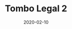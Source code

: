---
template: SingleToy
title: Tombo Legal 2
status: Featured / Published
date: '2020-02-10'
featuredImage: https://brincadeira.co/products/list_tombo.png
price: R$250,00
excerpt: >-
  Teste a sua pontaria e desafie a sua própria coragem e a coragem de seus amigos com este brinquedo incrível, que consiste em derrubar uma pessoa na piscina de bolinhas através de um divertido jogo que testa a sua pontaria e a sua coordenação.
  
  
  
  Proporciona momentos de intensa alegria, tanto para quem atira as bolinhas quanto para quem está na cadeirinha.



  **Limitação:** usuário de até 100kg.
categories:
  - category: Outros
meta:
  canonicalLink: ''
  description: Tombo Legal proporciona momentos de intensa alegria, tanto para quem atira as bolinhas quanto para quem está na cadeirinha.
  noindex: false
  title: Tombo Legal 2
---